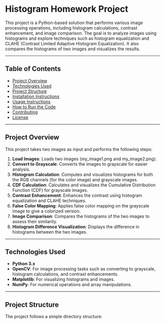 # Histogram Homework Project

This project is a Python-based solution that performs various image processing operations, including histogram calculations, contrast enhancement, and image comparison. The goal is to analyze images using histograms and explore techniques such as histogram equalization and CLAHE (Contrast Limited Adaptive Histogram Equalization). It also compares the histograms of two images and visualizes the results.

---

## Table of Contents

- [Project Overview](#project-overview)
- [Technologies Used](#technologies-used)
- [Project Structure](#project-structure)
- [Installation Instructions](#installation-instructions)
- [Usage Instructions](#usage-instructions)
- [How to Run the Code](#how-to-run-the-code)
- [Contributing](#contributing)
- [License](#license)

---

## Project Overview

This project takes two images as input and performs the following steps:

1. **Load Images**: Loads two images (my_image1.png and my_image2.png).
2. **Convert to Grayscale**: Converts the images to grayscale for easier analysis.
3. **Histogram Calculation**: Computes and visualizes histograms for both the RGB channels (for the color image) and grayscale images.
4. **CDF Calculation**: Calculates and visualizes the Cumulative Distribution Function (CDF) for grayscale images.
5. **Contrast Enhancement**: Enhances the contrast using histogram equalization and CLAHE techniques.
6. **False Color Mapping**: Applies false color mapping on the grayscale image to give a colorized version.
7. **Image Comparison**: Compares the histograms of the two images to assess their similarity.
8. **Histogram Difference Visualization**: Displays the difference in histograms between the two images.

---

## Technologies Used

- **Python 3.x**
- **OpenCV**: For image processing tasks such as converting to grayscale, histogram calculations, and contrast enhancements.
- **Matplotlib**: For visualizing histograms and images.
- **NumPy**: For numerical operations and array manipulations.

---

## Project Structure

The project follows a simple directory structure:

